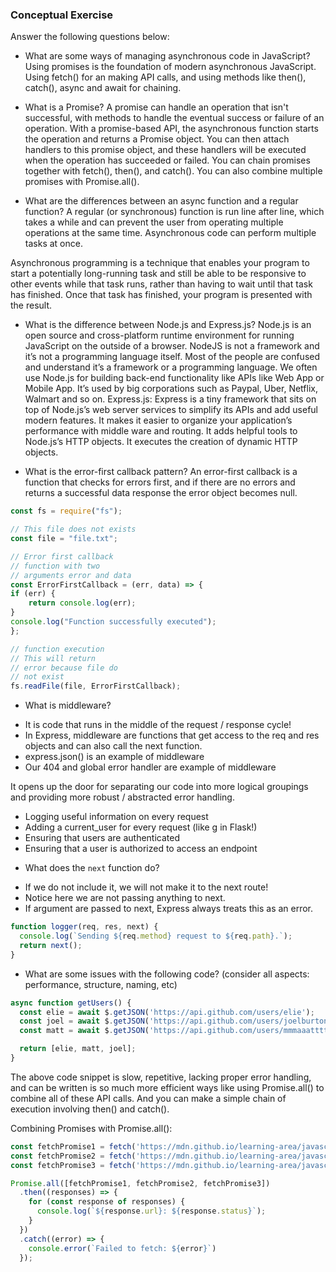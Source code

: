 ### Conceptual Exercise

Answer the following questions below:

- What are some ways of managing asynchronous code in JavaScript?
Using promises is the foundation of modern asynchronous JavaScript. Using fetch() for an making API calls, and using methods like then(), catch(), async and await for chaining.

- What is a Promise?
 A promise can handle an operation that isn't successful, with methods to handle the eventual success or failure of an operation.
 With a promise-based API, the asynchronous function starts the operation and returns a Promise object. You can then attach handlers to this promise object, and these handlers will be executed when the operation has succeeded or failed. You can chain promises together with fetch(), then(), and catch(). You can also combine multiple promises with Promise.all().

- What are the differences between an async function and a regular function?
A regular (or synchronous) function is run line after line, which takes a while and can prevent the user from operating multiple operations at the same time. Asynchronous code can perform multiple tasks at once. 

Asynchronous programming is a technique that enables your program to start a potentially long-running task and still be able to be responsive to other events while that task runs, rather than having to wait until that task has finished. Once that task has finished, your program is presented with the result.

- What is the difference between Node.js and Express.js?
Node.js is an open source and cross-platform runtime environment for running JavaScript on the outside of a browser. NodeJS is not a framework and it’s not a programming language itself. Most of the people are confused and understand it’s a framework or a programming language. We often use Node.js for building back-end functionality like APIs like Web App or Mobile App. It’s used by big corporations such as Paypal, Uber, Netflix, Walmart and so on. Express.js: Express is a tiny framework that sits on top of Node.js’s web server services to simplify its APIs and add useful modern features. It makes it easier to organize your application’s performance with middle ware and routing. It adds helpful tools to Node.js’s HTTP objects. It executes the creation of dynamic HTTP objects.

- What is the error-first callback pattern?
An error-first callback is a function that checks for errors first, and if there are no errors and returns a successful data response the error object becomes null.
``` js
const fs = require("fs");

// This file does not exists
const file = "file.txt";

// Error first callback
// function with two
// arguments error and data
const ErrorFirstCallback = (err, data) => {
if (err) {
	return console.log(err);
}
console.log("Function successfully executed");
};

// function execution
// This will return
// error because file do
// not exist
fs.readFile(file, ErrorFirstCallback);

```
- What is middleware?
* It is code that runs in the middle of the request / response cycle!
* In Express, middleware are functions that get access to the req and res objects and can also call the next function.
* express.json() is an example of middleware
* Our 404 and global error handler are example of middleware

It opens up the door for separating our code into more logical groupings and providing more robust / abstracted error handling.

* Logging useful information on every request
* Adding a current_user for every request (like g in Flask!)
* Ensuring that users are authenticated
* Ensuring that a user is authorized to access an endpoint

- What does the `next` function do?
* If we do not include it, we will not make it to the next route!
* Notice here we are not passing anything to next.
* If argument are passed to next, Express always treats this as an error.

```js
function logger(req, res, next) {
  console.log(`Sending ${req.method} request to ${req.path}.`);
  return next();
}
```

- What are some issues with the following code? (consider all aspects: performance, structure, naming, etc)

```js
async function getUsers() {
  const elie = await $.getJSON('https://api.github.com/users/elie');
  const joel = await $.getJSON('https://api.github.com/users/joelburton');
  const matt = await $.getJSON('https://api.github.com/users/mmmaaatttttt');

  return [elie, matt, joel];
}
```

The above code snippet is slow, repetitive, lacking proper error handling, and can be written is so much more efficient ways like using Promise.all() to combine all of these API calls. And you can make a simple chain of execution involving then() and catch().

Combining Promises with Promise.all(): 

```js
const fetchPromise1 = fetch('https://mdn.github.io/learning-area/javascript/apis/fetching-data/can-store/products.json');
const fetchPromise2 = fetch('https://mdn.github.io/learning-area/javascript/apis/fetching-data/can-store/not-found');
const fetchPromise3 = fetch('https://mdn.github.io/learning-area/javascript/oojs/json/superheroes.json');

Promise.all([fetchPromise1, fetchPromise2, fetchPromise3])
  .then((responses) => {
    for (const response of responses) {
      console.log(`${response.url}: ${response.status}`);
    }
  })
  .catch((error) => {
    console.error(`Failed to fetch: ${error}`)
  });
```